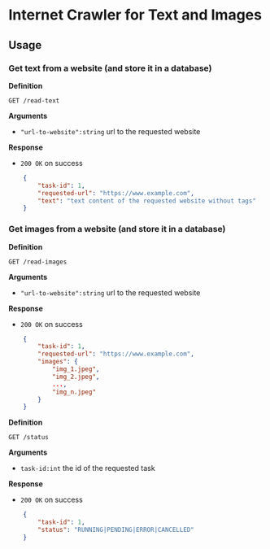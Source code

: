 # Internet Crawler for Text and Images

## Usage

 ### Get text from a website (and store it in a database)

**Definition**

 `GET /read-text`

 **Arguments**
 - `"url-to-website":string` url to the requested website

 **Response**

- `200 OK` on success

```json
    {
        "task-id": 1,
        "requested-url": "https://www.example.com",
        "text": "text content of the requested website without tags"
    }
```

### Get images from a website (and store it in a database)

**Definition**

 `GET /read-images`

 **Arguments**
 - `"url-to-website":string` url to the requested website

 **Response**

- `200 OK` on success

```json
    {
        "task-id": 1,
        "requested-url": "https://www.example.com",
        "images": {
            "img_1.jpeg",
            "img_2.jpeg", 
            ..., 
            "img_n.jpeg"
        }
    }
```

**Definition**

 `GET /status`

 **Arguments**
 - `task-id:int` the id of the requested task

 **Response**

- `200 OK` on success

```json
    {
        "task-id": 1,
        "status": "RUNNING|PENDING|ERROR|CANCELLED"
    }
```